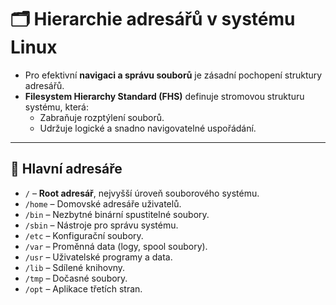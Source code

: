 # 🗂️ Hierarchie adresářů v systému Linux

- Pro efektivní **navigaci a správu souborů** je zásadní pochopení struktury adresářů.  
- **Filesystem Hierarchy Standard (FHS)** definuje stromovou strukturu systému, která:
  - Zabraňuje rozptýlení souborů.  
  - Udržuje logické a snadno navigovatelné uspořádání.

---

## 📁 Hlavní adresáře

- `/` – **Root adresář**, nejvyšší úroveň souborového systému.  
- `/home` – Domovské adresáře uživatelů.  
- `/bin` – Nezbytné binární spustitelné soubory.  
- `/sbin` – Nástroje pro správu systému.  
- `/etc` – Konfigurační soubory.  
- `/var` – Proměnná data (logy, spool soubory).  
- `/usr` – Uživatelské programy a data.  
- `/lib` – Sdílené knihovny.  
- `/tmp` – Dočasné soubory.  
- `/opt` – Aplikace třetích stran.